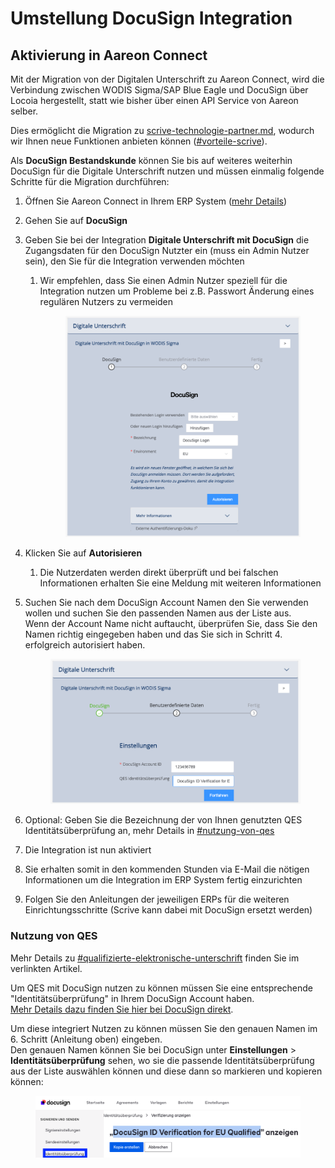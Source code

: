 # Umstellung DocuSign Integration

## Aktivierung in Aareon Connect

Mit der Migration von der Digitalen Unterschrift zu Aareon Connect, wird die Verbindung zwischen WODIS Sigma/SAP Blue Eagle und DocuSign über Locoia hergestellt, statt wie bisher über einen API Service von Aareon selber.

Dies ermöglicht die Migration zu [scrive-technologie-partner.md](scrive-technologie-partner.md "mention"), wodurch wir Ihnen neue Funktionen anbieten können ([#vorteile-scrive](scrive-technologie-partner.md#vorteile-scrive "mention")).

Als **DocuSign Bestandskunde** können Sie bis auf weiteres weiterhin DocuSign für die Digitale Unterschrift nutzen und müssen einmalig folgende Schritte für die Migration durchführen:

1. Öffnen Sie Aareon Connect in Ihrem ERP System ([mehr Details](../../#aareon-connect-per-video-verstehen))
2. Gehen Sie auf **DocuSign**
3. Geben Sie bei der Integration **Digitale Unterschrift mit DocuSign** die Zugangsdaten für den DocuSign Nutzter ein (muss ein Admin Nutzer sein), den Sie für die Integration verwenden möchten
   1.  Wir empfehlen, dass Sie einen Admin Nutzer speziell für die Integration nutzen um Probleme bei z.B. Passwort Änderung eines regulären Nutzers zu vermeiden

       <figure><img src="../../.gitbook/assets/image (2) (1).png" alt=""><figcaption></figcaption></figure>
4. Klicken Sie auf **Autorisieren**
   1. Die Nutzerdaten werden direkt überprüft und bei falschen Informationen erhalten Sie eine Meldung mit weiteren Informationen
5.  Suchen Sie nach dem DocuSign Account Namen den Sie verwenden wollen und suchen Sie den passenden Namen aus der Liste aus.\
    Wenn der Account Name nicht auftaucht, überprüfen Sie, dass Sie den Namen richtig eingegeben haben und das Sie sich in Schritt 4. erfolgreich autorisiert haben.

    <figure><img src="../../.gitbook/assets/image (1) (1).png" alt=""><figcaption></figcaption></figure>
6. Optional: Geben Sie die Bezeichnung der von Ihnen genutzten QES Identitätsüberprüfung an, mehr Details in [#nutzung-von-qes](umstellung-docusign-integration.md#nutzung-von-qes "mention")
7. Die Integration ist nun aktiviert
8. Sie erhalten somit in den kommenden Stunden via E-Mail die nötigen Informationen um die Integration im ERP System fertig einzurichten
9. Folgen Sie den Anleitungen der jeweiligen ERPs für die weiteren Einrichtungsschritte (Scrive kann dabei mit DocuSign ersetzt werden)

### Nutzung von QES

Mehr Details zu [#qualifizierte-elektronische-unterschrift](./#qualifizierte-elektronische-unterschrift "mention") finden Sie im verlinkten Artikel.

Um QES mit DocuSign nutzen zu können müssen Sie eine entsprechende "Identitätsüberprüfung" in Ihrem DocuSign Account haben.\
[Mehr Details dazu finden Sie hier bei DocuSign direkt](https://support.docusign.com/s/document-item?language=de\&rsc\_301=\&bundleId=pik1583277475390\&topicId=eya1583277454804.html&\_LANG=dede).

Um diese integriert Nutzen zu können müssen Sie den genauen Namen im 6. Schritt (Anleitung oben) eingeben.\
Den genauen Namen können Sie bei DocuSign unter **Einstellungen** > **Identitätsüberprüfung** sehen, wo sie die passende Identitätsüberprüfung aus der Liste auswählen können und diese dann so markieren und kopieren können:

<figure><img src="../../.gitbook/assets/Screenshot 2024-05-15 at 17.14.58.png" alt=""><figcaption></figcaption></figure>

